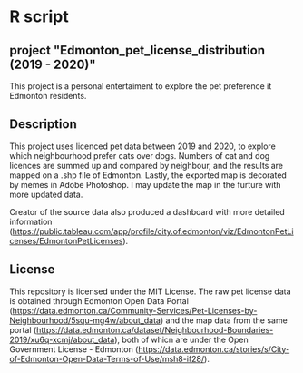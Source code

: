 # R script

## project "Edmonton_pet_license_distribution (2019 - 2020)"
This project is a personal entertaiment to explore the pet preference it Edmonton residents.

## Description
This project uses licenced pet data between 2019 and 2020, to explore which neighbourhood prefer cats over dogs. Numbers of cat and dog licences are summed up and compared by neighbour, and the results are mapped on a .shp file of Edmonton. Lastly, the exported map is decorated by memes in Adobe Photoshop. I may update the map in the furture with more updated data.

Creator of the source data also produced a dashboard with more detailed information (https://public.tableau.com/app/profile/city.of.edmonton/viz/EdmontonPetLicenses/EdmontonPetLicenses). 

## License
This repository is licensed under the MIT License.
The raw pet license data is obtained through Edmonton Open Data Portal (https://data.edmonton.ca/Community-Services/Pet-Licenses-by-Neighbourhood/5squ-mg4w/about_data) and the map data from the same portal (https://data.edmonton.ca/dataset/Neighbourhood-Boundaries-2019/xu6q-xcmj/about_data), both of whicn are under the Open Government License - Edmonton (https://data.edmonton.ca/stories/s/City-of-Edmonton-Open-Data-Terms-of-Use/msh8-if28/). 